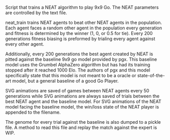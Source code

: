 Script that trains a NEAT algorithm to play 9x9 Go. The NEAT parameters are controlled by the text file.

neat_train trains NEAT agents to beat other NEAT agents in the population. Each agent faces a random other agent in the population every generation and fitness is determined by the winner (1, 0, or 0.5 for tie). Every 200 generations fitness biasing is preformed by trialing every agent against every other agent.

Additionally, every 200 generations the best agent created by NEAT is pitted against the baseline 9x9 go model provided by pgx. This baseline model uses the Grumbel AlphaZero algorithm but has had its training stopped after it reached 1000 Elo. The authors of pgx and this model specifically state that this model is not meant to be a oracle or state-of-the-art model, but a general baseline of a good Go Player.

SVG animations are saved of games between NEAT agents every 50 generations while SVG animations are always saved of trials between the best NEAT agent and the baseline model. For SVG animations of the NEAT model facing the baseline model, the win/loss state of the NEAT player is appended to the filename.

The genome for every trial against the baseline is also dumped to a pickle file. A method to read this file and replay the match against the expert is WIP.
